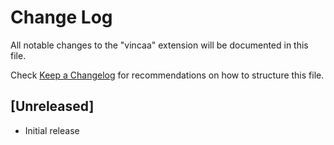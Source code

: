 # Change Log
All notable changes to the "vincaa" extension will be documented in this file.

Check [Keep a Changelog](http://keepachangelog.com/) for recommendations on how to structure this file.

## [Unreleased]
- Initial release
